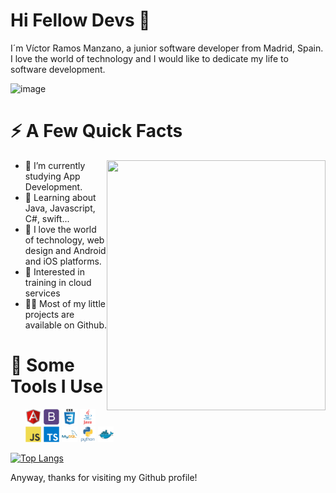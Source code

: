 # Hi Fellow Devs 👋

I´m Víctor Ramos Manzano, a junior software developer from Madrid, Spain.
I love the world of technology and I would like to dedicate my life to software development.



![image](https://user-images.githubusercontent.com/91912284/142745222-28d59ab5-6d6a-4525-af8f-5f27936c0ac2.png)

# ⚡️ A Few Quick Facts
<img align="right" src="https://cdn.estegrafico.com/images/web-development.gif" width="350" height="400" />
<ul>
<li>🔭 I’m currently studying App Development.</li>
<li>🧐 Learning about Java, Javascript, C#, swift...</li>
<li>📢	I love the world of technology, web design and Android and iOS platforms.</li>
<li>📝 Interested in training in cloud services</li>
<li>👨‍💻 Most of my little projects are available on Github.</li>
</ul>


# 🚀 Some Tools I Use
<ul>
<img src="https://raw.githubusercontent.com/devicons/devicon/master/icons/angularjs/angularjs-original.svg" alt="angular-js" width="25" height="25" />
<img src="https://raw.githubusercontent.com/devicons/devicon/master/icons/bootstrap/bootstrap-plain.svg" alt="bootstrap" width="25" height="25" />
<img src="https://raw.githubusercontent.com/devicons/devicon/master/icons/css3/css3-original-wordmark.svg" alt="css3" width="25" height="25" />
<img src="https://raw.githubusercontent.com/devicons/devicon/master/icons/java/java-original-wordmark.svg" alt="java" width="25" height="25" />
<img src="https://raw.githubusercontent.com/devicons/devicon/master/icons/javascript/javascript-original.svg" alt="javascript" width="25" height="25" />
<img src="https://raw.githubusercontent.com/devicons/devicon/master/icons/typescript/typescript-original.svg" alt="typescript" width="25" height="25" />
<img src="https://raw.githubusercontent.com/devicons/devicon/master/icons/mysql/mysql-original-wordmark.svg" alt="mysql" width="25" height="25" />
<img src="https://raw.githubusercontent.com/devicons/devicon/master/icons/python/python-original-wordmark.svg" alt="python" width="25" height="25" />
<img src="https://raw.githubusercontent.com/devicons/devicon/master/icons/docker/docker-original.svg" alt="Docker" width="25" height="25" />
</ul>

[![Top Langs](https://github-readme-stats.vercel.app/api/top-langs/?username=vramosm)](https://github.com/vramosm/github-readme-stats)


<p>Anyway, thanks for visiting my Github profile!</p>

